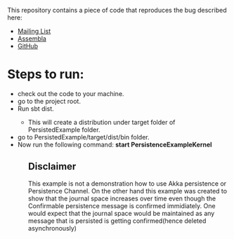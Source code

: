 This repository contains a piece of code that reproduces the bug described here:

* [Mailing List](https://groups.google.com/forum/#!searchin/akka-user/akka-persistentchannel-does-not-delete-message-from-journal-upon-confirm/akka-user/_d9gpIJyKe0/B6Ie_axaFQMJ)
* [Assembla](https://www.assembla.com/spaces/akka/tickets/3962)
* [GitHub](https://github.com/akka/akka/issues/13962)

<h1> Steps to run:</h1>
<ul>
<li>check out the code to your machine.</li>
<li>go to the project root. </li>
<li>Run sbt dist.</li>
	<ul>
	<li>This will create a distribution under target folder of PersistedExample folder. </li>
	</ul>
<li>go to PersistedExample/target/dist/bin folder.</li>
<li>Now run the following command: <b>start PersistenceExampleKernel</b></li>
<ul>
<h2>	
Disclaimer
</h2>
This example is not a demonstration how to use Akka persistence or Persistence Channel.
On the other hand this example was created to show that the journal space increases over
time even though the Confirmable persistence message is confirmed immidiately. 
One would expect that the journal space would be maintained as any message that is 
persisted is getting confirmed(hence deleted asynchronously)
